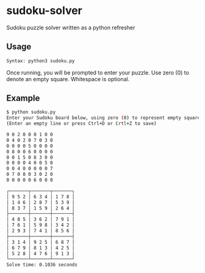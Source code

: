 # sudoku-solver
Sudoku puzzle solver written as a python refresher

## Usage

```sh
Syntax: python3 sudoku.py
```

Once running, you will be prompted to enter your puzzle. Use zero (0) to denote an empty square. Whitespace is optional.

## Example

```sh
$ python sudoku.py 
Enter your Sudoku board below, using zero (0) to represent empty squares.
(Enter an empty line or press Ctrl+D or Crtl+Z to save)

9 0 2 0 0 0 1 0 0
0 4 0 2 0 7 0 3 0
0 0 0 0 5 0 0 0 0
0 8 0 0 6 0 0 0 0
0 0 1 5 0 8 3 0 0
0 0 0 0 4 0 0 5 0
0 0 4 0 0 0 0 0 7
0 7 0 8 0 3 0 2 0
0 0 0 0 0 6 0 0 0

┌───────┬───────┬───────┐
│ 9 5 2 │ 6 3 4 │ 1 7 8 │
│ 1 4 6 │ 2 8 7 │ 5 3 9 │
│ 8 3 7 │ 1 5 9 │ 2 6 4 │
├───────┼───────┼───────┤
│ 4 8 5 │ 3 6 2 │ 7 9 1 │
│ 7 6 1 │ 5 9 8 │ 3 4 2 │
│ 2 9 3 │ 7 4 1 │ 8 5 6 │
├───────┼───────┼───────┤
│ 3 1 4 │ 9 2 5 │ 6 8 7 │
│ 6 7 9 │ 8 1 3 │ 4 2 5 │
│ 5 2 8 │ 4 7 6 │ 9 1 3 │
└───────┴───────┴───────┘
Solve time: 0.1036 seconds
```
